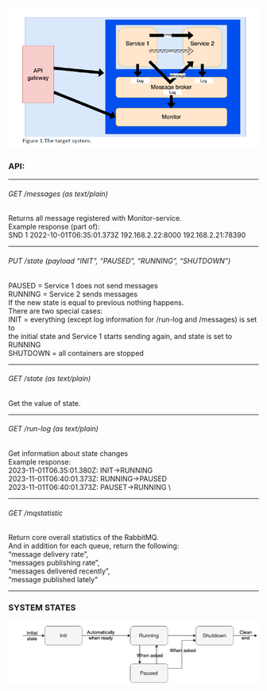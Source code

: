 ![architecture](https://github.com/JoonasPel/devops/blob/project/images/architecture.PNG?raw=true)

### API:

----

###### GET /messages (as text/plain)
Returns all message registered with Monitor-service. \
Example response (part of): \
SND 1 2022-10-01T06:35:01.373Z 192.168.2.22:8000 192.168.2.21:78390

----

###### PUT /state (payload “INIT”, “PAUSED”, “RUNNING”, “SHUTDOWN”)

PAUSED = Service 1 does not send messages \
RUNNING = Service 2 sends messages \
If the new state is equal to previous nothing happens. \
There are two special cases: \
INIT = everything (except log information for /run-log and /messages) is set to \
the initial state and Service 1 starts sending again, and state is set to RUNNING \
SHUTDOWN = all containers are stopped

----

###### GET /state (as text/plain)
Get the value of state.

----

###### GET /run-log (as text/plain)
Get information about state changes \
Example response: \
2023-11-01T06.35:01.380Z: INIT->RUNNING \
2023-11-01T06:40:01.373Z: RUNNING->PAUSED \
2023-11-01T06:40:01.373Z: PAUSET->RUNNING \

----

###### GET /mqstatistic 
Return core overall statistics of the RabbitMQ. \
And in addition for each queue, return the following: \
“message delivery rate”, \
“messages publishing rate”, \
“messages delivered recently”, \
“message published lately"

----

### SYSTEM STATES

![architecture](https://github.com/JoonasPel/devops/blob/project/images/states.PNG?raw=true)
